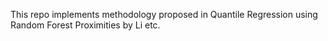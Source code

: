 This repo implements methodology proposed in Quantile Regression using Random Forest Proximities by Li etc.